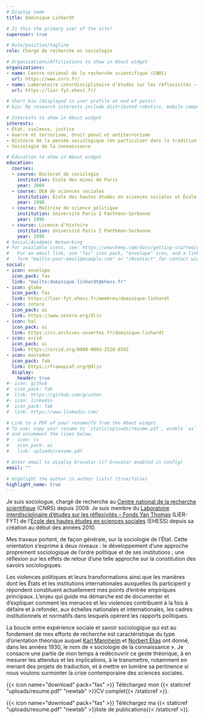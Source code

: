 ```yaml
---
# Display name
title: Dominique Linhardt

# Is this the primary user of the site?
superuser: true

# Role/position/tagline
role: Chargé de recherche en sociologie

# Organizations/Affiliations to show in About widget
organizations:
- name: Centre national de la recherche scientifique (CNRS)
  url: https://www.cnrs.fr/
- name: Laboratoire interdisciplinaire d’études sur les réflexivités – Fonds Yan Thomas (UMR 8065, CNRS/EHESS)
  url: https://lier-fyt.ehess.fr/

# Short bio (displayed in user profile at end of posts)
# bio: My research interests include distributed robotics, mobile computing and programmable matter.

# Interests to show in About widget
interests:
- État, violence, justice
- Guerre et terrorisme, droit pénal et antiterrorisme
- Histoire de la pensée sociologique (en particulier dans la tradition allemande)
- Sociologie de la connaissance

# Education to show in About widget
education:
  courses:
  - course: Doctorat de sociologie
    institution: École des mines de Paris
    year: 2004
  - course: DEA de sciences sociales
    institution: École des hautes études en sciences sociales et École normale supérieure
    year: 1998
  - course: Maîtrise de science politique
    institution: Université Paris I Panthéon-Sorbonne
    year: 1996
  - course: Licence d'histoire
    institution: Université Paris I Panthéon-Sorbonne
    year: 1995
# Social/Academic Networking
# For available icons, see: https://wowchemy.com/docs/getting-started/page-builder/#icons
#   For an email link, use "fas" icon pack, "envelope" icon, and a link in the
#   form "mailto:your-email@example.com" or "/#contact" for contact widget.
social:
- icon: envelope
  icon_pack: fas
  link: "mailto:dominique.linhardt@ehess.fr"
- icon: globe
  icon_pack: fas
  link: https://lier-fyt.ehess.fr/membres/dominique-linhardt
- icon: zotero
  icon_pack: ai
  link: https://www.zotero.org/dlin
- icon: hal
  icon_pack: ai
  link: https://cv.archives-ouvertes.fr/dominique-linhardt
- icon: orcid
  icon_pack: ai
  link: https://orcid.org/0000-0003-2528-8592
- icon: mastodon
  icon_pack: fab
  link: https://framapiaf.org/@dlin
  display:
    header: true  
#- icon: github
#  icon_pack: fab
#  link: https://github.com/gcushen
#- icon: linkedin
#  icon_pack: fab
#  link: https://www.linkedin.com/

# Link to a PDF of your resume/CV from the About widget.
# To use: copy your resume to `static/uploads/resume.pdf`, enable `ai` icons in `params.toml`,
# and uncomment the lines below.
# - icon: cv
#   icon_pack: ai
#   link: uploads/resume.pdf

# Enter email to display Gravatar (if Gravatar enabled in Config)
email: ""

# Highlight the author in author lists? (true/false)
highlight_name: true
---
```


Je suis sociologue, chargé de recherche au [Centre national de la recherche scientifique](https://www.cnrs.fr) (CNRS) depuis 2009. Je suis membre du [Laboratoire interdisciplinaire d’études sur les réflexivités – Fonds Yan Thomas](https://lier-fyt.ehess.fr) (LIER-FYT) de l’[École des hautes études en sciences sociales](https://www.ehess.fr) (EHESS) depuis sa création au début des années 2010.

Mes travaux portent, de façon générale, sur la sociologie de l’État. Cette orientation s’exprime à deux niveaux : le développement d’une approche proprement sociologique de l’ordre politique et de ses institutions ; une réflexion sur les effets de retour d’une telle approche sur la constitution des savoirs sociologiques.

Les violences politiques et leurs transformations ainsi que les manières dont les États et les institutions internationales auxquelles ils participent y répondent constituent actuellement mes points d’entrée empiriques principaux. L’enjeu qui guide ma démarche est de documenter et d’expliquer comment les menaces et les violences contribuent à la fois à défaire et à refonder, aux échelles nationales et internationales, les cadres institutionnels et normatifs dans lesquels opèrent les rapports politiques.

La boucle entre expérience sociale et savoir sociologique qui est au fondement de mes efforts de recherche est caractéristique du type d’orientation théorique auquel [Karl Mannheim](https://en.wikipedia.org/wiki/Karl_Mannheim) et [Norbert Elias](https://en.wikipedia.org/wiki/Norbert_Elias) ont donné, dans les années 1930, le nom de « sociologie de la connaissance ». Je consacre une partie de mon temps à redécouvrir ce geste théorique, à en mesurer les attendus et les implications, à le transmettre, notamment en menant des projets de traduction, et à mettre en lumière sa pertinence si nous voulons surmonter la crise contemporaine des sciences sociales.

{{< icon name="download" pack="fas" >}} Téléchargez mon {{< staticref "uploads/resume.pdf" "newtab" >}}CV complet{{< /staticref >}}.

{{< icon name="download" pack="fas" >}} Téléchargez ma {{< staticref "uploads/resume.pdf" "newtab" >}}liste de publications{{< /staticref >}}.
